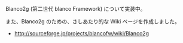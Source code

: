 Blanco2g (第二世代 blanco Framework) について実装中。

また、Blanco2g のための、さしあたり的な Wiki ページを作成しました。
* http://sourceforge.jp/projects/blancofw/wiki/Blanco2g


